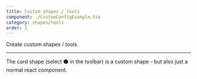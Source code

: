 ```yaml
---
title: Custom shapes / tools
component: ./CustomConfigExample.tsx
category: shapes/tools
order: 1
---
```


Create custom shapes / tools

---

The card shape (select ⚫️ in the toolbar) is a custom shape - but also just a normal react component.
